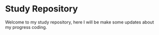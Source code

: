 # Study Repository

Welcome to my study repository, here I will be make some updates about my progress coding.